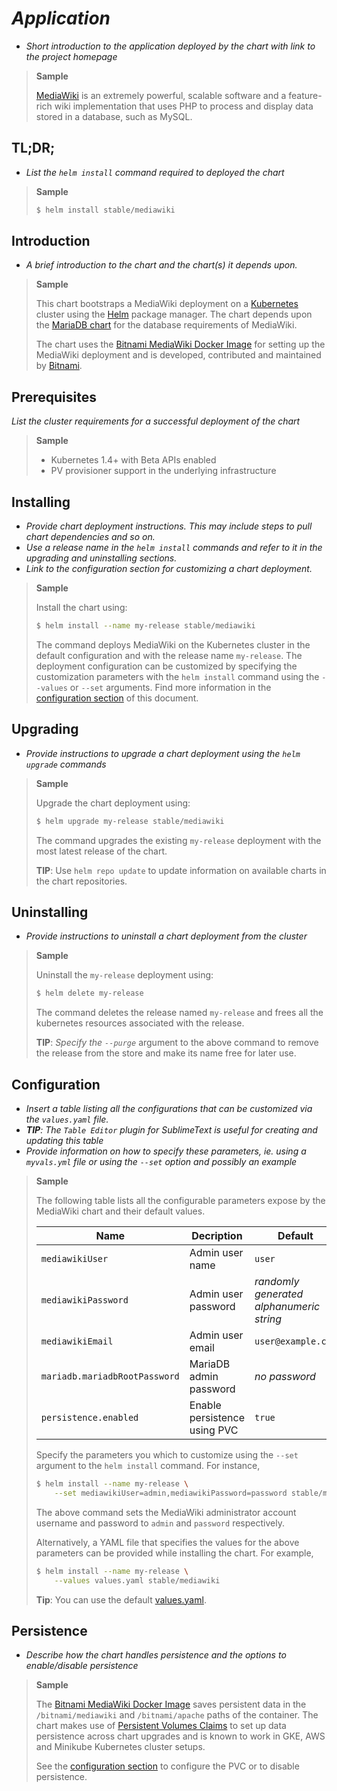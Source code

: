 # _Application_

- _Short introduction to the application deployed by the chart with link to the project homepage_

> **Sample**
>
> [MediaWiki](https://www.mediawiki.org) is an extremely powerful, scalable software and a feature-rich wiki implementation that uses PHP to process and display data stored in a database, such as MySQL.

## TL;DR;

- _List the `helm install` command required to deployed the chart_

> **Sample**
>
> ```bash
> $ helm install stable/mediawiki
> ```

## Introduction

- _A brief introduction to the chart and the chart(s) it depends upon._

> **Sample**
>
> This chart bootstraps a MediaWiki deployment on a [Kubernetes](http://kubernetes.io) cluster using the [Helm](https://helm.sh) package manager. The chart depends upon the [MariaDB chart](https://github.com/helm/charts/tree/master/stable/mariadb) for the database requirements of MediaWiki.
>
> The chart uses the [Bitnami MediaWiki Docker Image](https://hub.docker.com/r/bitnami/mediawiki) for setting up the MediaWiki deployment and is developed, contributed and maintained by [Bitnami](https://bitnami.com).

## Prerequisites

_List the cluster requirements for a successful deployment of the chart_

> **Sample**
>
> - Kubernetes 1.4+ with Beta APIs enabled
> - PV provisioner support in the underlying infrastructure

## Installing

- _Provide chart deployment instructions. This may include steps to pull chart dependencies and so on._
- _Use a release name in the `helm install` commands and refer to it in the upgrading and uninstalling sections._
- _Link to the configuration section for customizing a chart deployment._


> **Sample**
>
> Install the chart using:
>
> ```bash
> $ helm install --name my-release stable/mediawiki
> ```
>
> The command deploys MediaWiki on the Kubernetes cluster in the default configuration and with the release name `my-release`. The deployment configuration can be customized by specifying the customization parameters with the `helm install` command using the `--values` or `--set` arguments. Find more information in the [configuration section](#configuration) of this document.

## Upgrading

- _Provide instructions to upgrade a chart deployment using the `helm upgrade` commands_

> **Sample**
>
> Upgrade the chart deployment using:
>
> ```bash
> $ helm upgrade my-release stable/mediawiki
> ```
>
> The command upgrades the existing `my-release` deployment with the most latest release of the chart.
>
> **TIP**: Use `helm repo update` to update information on available charts in the chart repositories.

## Uninstalling

- _Provide instructions to uninstall a chart deployment from the cluster_

> **Sample**
>
> Uninstall the `my-release` deployment using:
>
> ```bash
> $ helm delete my-release
> ```
>
> The command deletes the release named `my-release` and frees all the kubernetes resources associated with the release.
>
> **TIP**: _Specify the `--purge`_ argument to the above command to remove the release from the store and make its name free for later use.

## Configuration

- _Insert a table listing all the configurations that can be customized via the `values.yaml` file._
- _**TIP**: The `Table Editor` plugin for SublimeText is useful for creating and updating this table_
- _Provide information on how to specify these parameters, ie. using a `myvals.yml` file or using the `--set` option and possibly an example_

> **Sample**
>
> The following table lists all the configurable parameters expose by the MediaWiki chart and their default values.
>
> |              Name             |          Decription          |                 Default                  |
> |-------------------------------|------------------------------|------------------------------------------|
> | `mediawikiUser`               | Admin user name              | `user`                                   |
> | `mediawikiPassword`           | Admin user password          | _randomly generated alphanumeric string_ |
> | `mediawikiEmail`              | Admin user email             | `user@example.com`                       |
> | `mariadb.mariadbRootPassword` | MariaDB admin password       | _no password_                            |
> | `persistence.enabled`         | Enable persistence using PVC | `true`                                   |
>
> Specify the parameters you which to customize using the `--set` argument to the `helm install` command. For instance,
>
> ```bash
> $ helm install --name my-release \
>     --set mediawikiUser=admin,mediawikiPassword=password stable/mediawiki
> ```
>
> The above command sets the MediaWiki administrator account username and password to `admin` and `password` respectively.
>
> Alternatively, a YAML file that specifies the values for the above parameters can be provided while installing the chart. For example,
>
> ```bash
> $ helm install --name my-release \
>     --values values.yaml stable/mediawiki
> ```
>
> **Tip**: You can use the default [values.yaml](values.yaml).

## Persistence

- _Describe how the chart handles persistence and the options to enable/disable persistence_

> **Sample**
>
> The [Bitnami MediaWiki Docker Image](https://hub.docker.com/r/bitnami/mediawiki) saves persistent data in the `/bitnami/mediawiki` and `/bitnami/apache` paths of the container. The chart makes use of [Persistent Volumes Claims](http://kubernetes.io/docs/user-guide/persistent-volumes/#persistentvolumeclaims) to set up data persistence across chart upgrades and is known to work in GKE, AWS and Minikube Kubernetes cluster setups.
>
> See the [configuration section](#configuration) to configure the PVC or to disable persistence.
